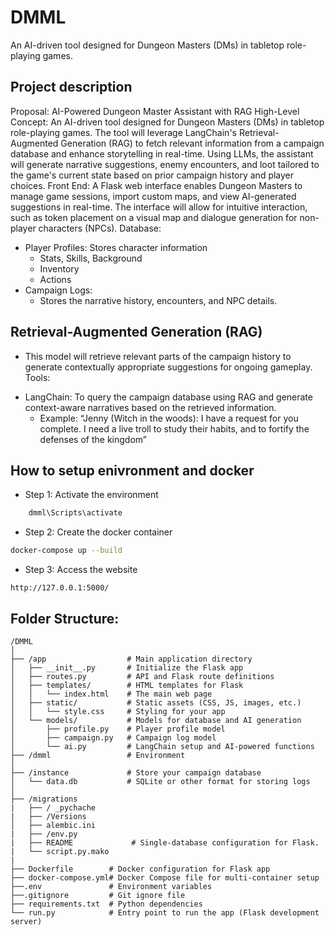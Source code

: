 # DMML
An AI-driven tool designed for Dungeon Masters (DMs) in tabletop role-playing games. 

## Project description
Proposal: AI-Powered Dungeon Master Assistant with RAG
High-Level Concept: An AI-driven tool designed for Dungeon Masters (DMs) in tabletop role-playing games. The tool will leverage LangChain's Retrieval-Augmented Generation (RAG) to fetch relevant information from a campaign database and enhance storytelling in real-time. Using LLMs, the assistant will generate narrative suggestions, enemy encounters, and loot tailored to the game's current state based on prior campaign history and player choices.
Front End: A Flask web interface enables Dungeon Masters to manage game sessions, import custom maps, and view AI-generated suggestions in real-time. The interface will allow for intuitive interaction, such as token placement on a visual map and dialogue generation for non-player characters (NPCs).
Database:
*	Player Profiles: Stores character information 
    * Stats, Skills, Background
    * Inventory
    * Actions
*	Campaign Logs: 
    * Stores the narrative history, encounters, and NPC details.

## Retrieval-Augmented Generation (RAG) 
- This model will retrieve relevant parts of the campaign history to generate contextually appropriate suggestions for ongoing gameplay.
Tools:
*	LangChain: To query the campaign database using RAG and generate context-aware narratives based on the retrieved information.
    *	Example: “Jenny (Witch in the woods):  I have a request for you complete. I need a live troll to study their habits, and to fortify the defenses of the kingdom” 


## How to setup enivronment and docker
* Step 1: Activate the environment
```bash
    dmml\Scripts\activate
```
* Step 2: Create the docker container
```bash
docker-compose up --build
```
* Step 3: Access the website
```
http://127.0.0.1:5000/
```

## Folder Structure:
```
/DMML
│
├── /app                  # Main application directory
│   ├── __init__.py       # Initialize the Flask app
│   ├── routes.py         # API and Flask route definitions
│   ├── templates/        # HTML templates for Flask
│   │   └── index.html    # The main web page
│   ├── static/           # Static assets (CSS, JS, images, etc.)
│   │   └── style.css     # Styling for your app
│   └── models/           # Models for database and AI generation
│       ├── profile.py    # Player profile model
│       ├── campaign.py   # Campaign log model
│       └── ai.py         # LangChain setup and AI-powered functions
├── /dmml                 # Environment
│
├── /instance             # Store your campaign database
│   └── data.db           # SQLite or other format for storing logs 
│
├── /migrations
|   ├── / _pychache
|   ├── /Versions
│   ├── alembic.ini
|   ├── /env.py
|   ├── README             # Single-database configuration for Flask. 
|   └── script.py.mako
|
├── Dockerfile        # Docker configuration for Flask app
├── docker-compose.yml# Docker Compose file for multi-container setup
├──.env               # Environment variables
├──.gitignore         # Git ignore file
├── requirements.txt  # Python dependencies
└── run.py            # Entry point to run the app (Flask development server)

```